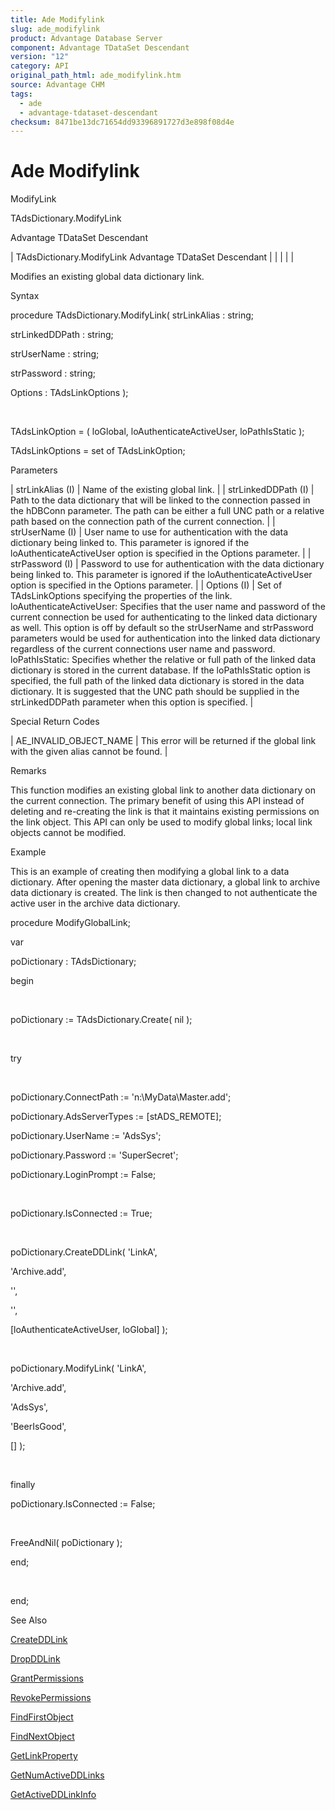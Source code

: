 ```yaml
---
title: Ade Modifylink
slug: ade_modifylink
product: Advantage Database Server
component: Advantage TDataSet Descendant
version: "12"
category: API
original_path_html: ade_modifylink.htm
source: Advantage CHM
tags:
  - ade
  - advantage-tdataset-descendant
checksum: 8471be13dc71654dd93396891727d3e898f08d4e
---
```


# Ade Modifylink

ModifyLink

TAdsDictionary.ModifyLink

Advantage TDataSet Descendant

| TAdsDictionary.ModifyLink  Advantage TDataSet Descendant |  |  |  |  |

Modifies an existing global data dictionary link.

Syntax

procedure TAdsDictionary.ModifyLink( strLinkAlias : string;

strLinkedDDPath : string;

strUserName : string;

strPassword : string;

Options : TAdsLinkOptions );

 

TAdsLinkOption = ( loGlobal, loAuthenticateActiveUser, loPathIsStatic );

TAdsLinkOptions = set of TAdsLinkOption;

Parameters

| strLinkAlias (I) | Name of the existing global link. |
| strLinkedDDPath (I) | Path to the data dictionary that will be linked to the connection passed in the hDBConn parameter. The path can be either a full UNC path or a relative path based on the connection path of the current connection. |
| strUserName (I) | User name to use for authentication with the data dictionary being linked to. This parameter is ignored if the loAuthenticateActiveUser option is specified in the Options parameter. |
| strPassword (I) | Password to use for authentication with the data dictionary being linked to. This parameter is ignored if the loAuthenticateActiveUser option is specified in the Options parameter. |
| Options (I) | Set of TAdsLinkOptions specifying the properties of the link.  loAuthenticateActiveUser: Specifies that the user name and password of the current connection be used for authenticating to the linked data dictionary as well. This option is off by default so the strUserName and strPassword parameters would be used for authentication into the linked data dictionary regardless of the current connections user name and password.  loPathIsStatic: Specifies whether the relative or full path of the linked data dictionary is stored in the current database. If the loPathIsStatic option is specified, the full path of the linked data dictionary is stored in the data dictionary. It is suggested that the UNC path should be supplied in the strLinkedDDPath parameter when this option is specified. |

Special Return Codes

| AE\_INVALID\_OBJECT\_NAME | This error will be returned if the global link with the given alias cannot be found. |

Remarks

This function modifies an existing global link to another data dictionary on the current connection. The primary benefit of using this API instead of deleting and re-creating the link is that it maintains existing permissions on the link object. This API can only be used to modify global links; local link objects cannot be modified.

Example

This is an example of creating then modifying a global link to a data dictionary. After opening the master data dictionary, a global link to archive data dictionary is created. The link is then changed to not authenticate the active user in the archive data dictionary.

procedure ModifyGlobalLink;

var

poDictionary : TAdsDictionary;

begin

 

poDictionary := TAdsDictionary.Create( nil );

 

try

 

poDictionary.ConnectPath := 'n:\MyData\Master.add';

poDictionary.AdsServerTypes := [stADS\_REMOTE];

poDictionary.UserName := 'AdsSys';

poDictionary.Password := 'SuperSecret';

poDictionary.LoginPrompt := False;

 

poDictionary.IsConnected := True;

 

poDictionary.CreateDDLink( 'LinkA',

'Archive.add',

'',

'',

[loAuthenticateActiveUser, loGlobal] );

 

poDictionary.ModifyLink( 'LinkA',

'Archive.add',

'AdsSys',

'BeerIsGood',

[] );

 

finally

poDictionary.IsConnected := False;

 

FreeAndNil( poDictionary );

end;

 

end;

See Also

[CreateDDLink](ade_createddlink_tadsdictionary.md)

[DropDDLink](ade_dropddlink_tadsdictionary.md)

[GrantPermissions](ade_grantpermissions_tadsdictionary.md)

[RevokePermissions](ade_revokepermissions_tadsdictionary.md)

[FindFirstObject](ade_findfirstobject.md)

[FindNextObject](ade_findnextobject.md)

[GetLinkProperty](ade_getlinkproperty_tadsdictionary.md)

[GetNumActiveDDLinks](ade_getnumactiveddlinks_tadsconnection.md)

[GetActiveDDLinkInfo](ade_getactiveddlinkinfo_tadsconnection.md)

